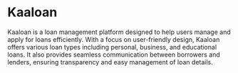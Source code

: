 # Kaaloan

Kaaloan is a loan management platform designed to help users manage and apply for loans efficiently. With a focus on user-friendly design, Kaaloan offers various loan types including personal, business, and educational loans. It also provides seamless communication between borrowers and lenders, ensuring transparency and easy management of loan details.

